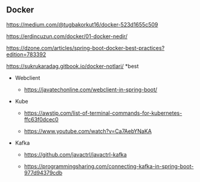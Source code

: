 ## Docker
https://medium.com/@tugbakorkut16/docker-523d1655c509

https://erdincuzun.com/docker/01-docker-nedir/

https://dzone.com/articles/spring-boot-docker-best-practices?edition=783392

https://sukrukaradag.gitbook.io/docker-notlari/ *best




- Webclient
    - https://javatechonline.com/webclient-in-spring-boot/



- Kube

    - https://awstip.com/list-of-terminal-commands-for-kubernetes-ffc63f0dcec0

    - https://www.youtube.com/watch?v=Ca7AebYNaKA


- Kafka
    - https://github.com/javactrl/javactrl-kafka

    - https://programmingsharing.com/connecting-kafka-in-spring-boot-977d94379cdb
